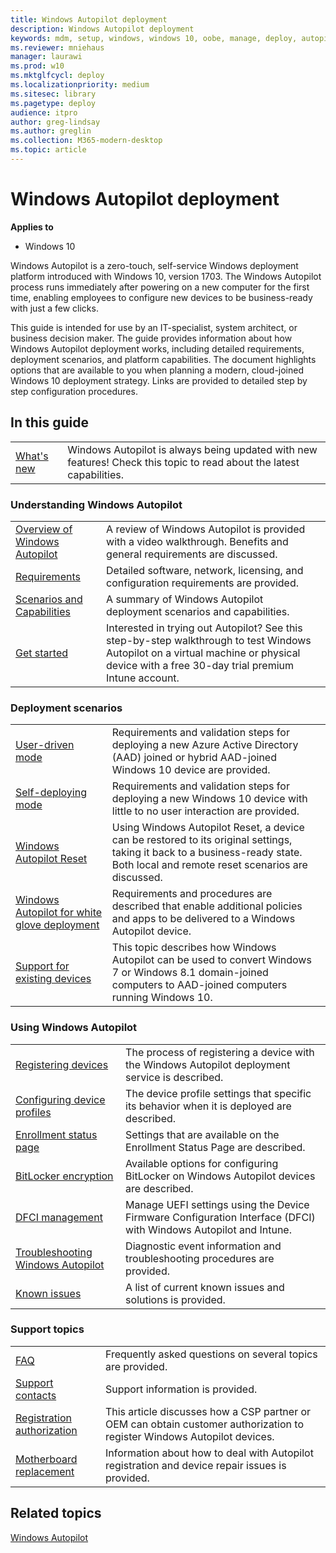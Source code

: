 ```yaml
---
title: Windows Autopilot deployment
description: Windows Autopilot deployment
keywords: mdm, setup, windows, windows 10, oobe, manage, deploy, autopilot, ztd, zero-touch, partner, msfb, intune
ms.reviewer: mniehaus
manager: laurawi
ms.prod: w10
ms.mktglfcycl: deploy
ms.localizationpriority: medium
ms.sitesec: library
ms.pagetype: deploy
audience: itpro
author: greg-lindsay
ms.author: greglin
ms.collection: M365-modern-desktop
ms.topic: article
---
```



# Windows Autopilot deployment

**Applies to**

-   Windows 10

Windows Autopilot is a zero-touch, self-service Windows deployment platform introduced with Windows 10, version 1703. The Windows Autopilot process runs immediately after powering on a new computer for the first time, enabling employees to configure new devices to be business-ready with just a few clicks.  

This guide is intended for use by an IT-specialist, system architect, or business decision maker. The guide provides information about how Windows Autopilot deployment works, including detailed requirements, deployment scenarios, and platform capabilities. The document highlights options that are available to you when planning a modern, cloud-joined Windows 10 deployment strategy. Links are provided to detailed step by step configuration procedures.

## In this guide

<table border="0">
<tr><td><a href="windows-autopilot-whats-new.md">What's new</a> <td>Windows Autopilot is always being updated with new features! Check this topic to read about the latest capabilities.
</table>

### Understanding Windows Autopilot

<table>
<tr><td><a href="windows-autopilot.md">Overview of Windows Autopilot</a><td>A review of Windows Autopilot is provided with a video walkthrough. Benefits and general requirements are discussed.
<tr><td><a href="windows-autopilot-requirements.md">Requirements</a><td>Detailed software, network, licensing, and configuration requirements are provided.
<tr><td><a href="windows-autopilot-scenarios.md">Scenarios and Capabilities</a><td>A summary of Windows Autopilot deployment scenarios and capabilities.
<tr><td><a href="demonstrate-deployment-on-vm.md">Get started</a><td>Interested in trying out Autopilot? See this step-by-step walkthrough to test Windows Autopilot on a virtual machine or physical device with a free 30-day trial premium Intune account.
</table>

### Deployment scenarios

<table>
<tr><td><a href="user-driven.md">User-driven mode</a><td>Requirements and validation steps for deploying a new Azure Active Directory (AAD) joined or hybrid AAD-joined Windows 10 device are provided.
<tr><td><a href="self-deploying.md">Self-deploying mode</a><td>Requirements and validation steps for deploying a new Windows 10 device with little to no user interaction are provided.
<tr><td><a href="windows-autopilot-reset.md">Windows Autopilot Reset</a><td>Using Windows Autopilot Reset, a device can be restored to its original settings, taking it back to a business-ready state. Both local and remote reset scenarios are discussed.
<tr><td><a href="white-glove.md">Windows Autopilot for white glove deployment</a><td>Requirements and procedures are described that enable additional policies and apps to be delivered to a Windows Autopilot device.
<tr><td><a href="existing-devices.md">Support for existing devices</a><td>This topic describes how Windows Autopilot can be used to convert Windows 7 or Windows 8.1 domain-joined computers to AAD-joined computers running Windows 10.
</table>

### Using Windows Autopilot

<table>
<tr><td><a href="add-devices.md">Registering devices</a><td>The process of registering a device with the Windows Autopilot deployment service is described.
<tr><td><a href="profiles.md">Configuring device profiles</a><td>The device profile settings that specific its behavior when it is deployed are described.
<tr><td><a href="enrollment-status.md">Enrollment status page</a><td>Settings that are available on the Enrollment Status Page are described.
<tr><td><a href="bitlocker.md">BitLocker encryption</a><td> Available options for configuring BitLocker on Windows Autopilot devices are described.
<tr><td><a href="dfci-management.md">DFCI management</a><td> Manage UEFI settings using the Device Firmware Configuration Interface (DFCI) with Windows Autopilot and Intune.
<tr><td><a href="troubleshooting.md">Troubleshooting Windows Autopilot</a><td>Diagnostic event information and troubleshooting procedures are provided.
<tr><td><a href="known-issues.md">Known issues</a><td>A list of current known issues and solutions is provided.
</table>

### Support topics

<table>
<tr><td><a href="autopilot-faq.md">FAQ</a><td>Frequently asked questions on several topics are provided.
<tr><td><a href="autopilot-support.md">Support contacts</a><td>Support information is provided.
<tr><td><a href="registration-auth.md">Registration authorization</a><td>This article discusses how a CSP partner or OEM can obtain customer authorization to register Windows Autopilot devices.
<tr><td><a href="autopilot-mbr.md">Motherboard replacement</a><td>Information about how to deal with Autopilot registration and device repair issues is provided.
</table>

## Related topics

[Windows Autopilot](https://www.microsoft.com/windowsforbusiness/windows-autopilot)
